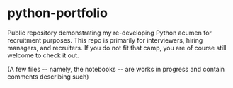 # python-portfolio
Public repository demonstrating my re-developing Python acumen for recruitment purposes. This repo is primarily for interviewers, hiring managers, and recruiters. If you do not fit that camp, you are of course still welcome to check it out.

(A few files -- namely, the notebooks -- are works in progress and contain comments describing such)